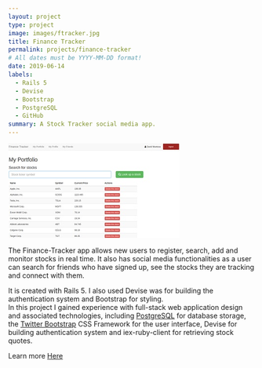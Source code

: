 ```yaml
---
layout: project
type: project
image: images/ftracker.jpg
title: Finance Tracker
permalink: projects/finance-tracker
# All dates must be YYYY-MM-DD format!
date: 2019-06-14
labels:
  - Rails 5
  - Devise
  - Bootstrap
  - PostgreSQL
  - GitHub
summary: A Stock Tracker social media app.
---
```


<img class="ui medium right floated rounded image" src="../images/ftracker1.jpg">

The Finance-Tracker app allows new users to register, search, add and monitor stocks in real time. It also has social media functionalities as a user can search for friends who have signed up, see the stocks they are tracking and connect with them.

It is created with Rails 5. I also used Devise was for building the authentication system and Bootstrap for styling.  
In this project I gained experience with full-stack web application design and associated technologies, including [PostgreSQL](https://www.postgresql.org/) for database storage, the [Twitter Bootstrap](http://getbootstrap.com/) CSS Framework for the user interface, Devise for building authentication system and iex-ruby-client for retrieving stock quotes. 
 
Learn more <a href="https://github.com/PJMantoss/finance-tracker"><i class="large github icon"></i>Here</a>
